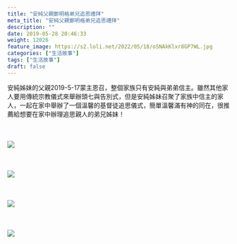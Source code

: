 ```yaml
---
title: "安純父親鄭明格弟兄追思禮拜"
meta_title: "安純父親鄭明格弟兄追思禮拜"
description: ""
date: 2019-05-28 20:46:33
weight: 12026
feature_image: https://s2.loli.net/2022/05/18/oSNAkKlxr8GP7WL.jpg
categories: ["生活故事"]
tags: ["生活故事"]
draft: false
---
```


安純姊妹的父親2019-5-17蒙主恩召，整個家族只有安純與弟弟信主。雖然其他家人要用傳統宗教儀式來舉辦頭七與告別式，但是安純姊妹召聚了家族中信主的家人，一起在家中舉辦了一個溫馨的基督徒追思儀式，簡單溫馨滿有神的同在，很推薦給想要在家中辦理追思親人的弟兄姊妹！<br />
<br />
&nbsp;<br />
<br />
<img class="aligncenter" src="https://od.lk/s/173547133_SLVM9/2019052801.jpg" /><br />
<br />
&nbsp;<br />
<br />
<img class="aligncenter" src="https://od.lk/s/173547134_OkmuU/2019052802.jpg" /><br />
<br />
&nbsp;<br />
<br />
<img class="aligncenter" src="https://od.lk/s/173547175_ML5Hr/2019052803.jpg" /><br />
<br />
&nbsp;<br />
<br />
<img class="aligncenter" src="https://od.lk/s/173547178_jUFlx/2019052804.jpg" /><br />
<br />
&nbsp;<br />
<br />
&nbsp;<br />
<br />
&nbsp;<br />
<br />
&nbsp;<br />
<br />
&nbsp;
        